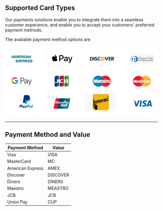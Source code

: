## Supported Card Types

Our payments solutions enable you to integrate them into a seamless customer experience, and enable you to accept your customers' preferred payment methods.

The available payment method options are 

![Stoplight Logo](../../../assets/images/card-types.png "Stoplight Logo")

---

## Payment Method and Value

|Payment Method | Value|
|-------|-------|
|Visa | VISA |
|MasterCard | MC |
|American Express | AMEX |
|Discover | DISCOVER |
|Diners | DINERS |
|Maestro | MEASTRO |
|JCB | JCB |
|Union Pay | CUP |

